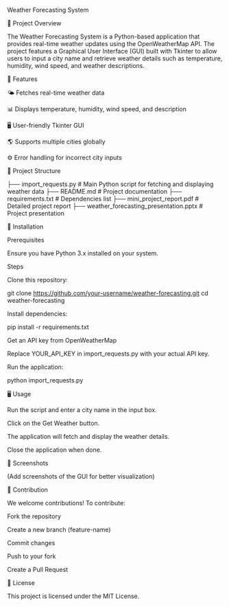 Weather Forecasting System

📌 Project Overview

The Weather Forecasting System is a Python-based application that provides real-time weather updates using the OpenWeatherMap API. The project features a Graphical User Interface (GUI) built with Tkinter to allow users to input a city name and retrieve weather details such as temperature, humidity, wind speed, and weather descriptions.

🚀 Features

🌤 Fetches real-time weather data

📊 Displays temperature, humidity, wind speed, and description

🖥️ User-friendly Tkinter GUI

🌎 Supports multiple cities globally

⚙️ Error handling for incorrect city inputs

📂 Project Structure

├── import_requests.py  # Main Python script for fetching and displaying weather data
├── README.md  # Project documentation
├── requirements.txt  # Dependencies list
├── mini_project_report.pdf  # Detailed project report
├── weather_forecasting_presentation.pptx  # Project presentation

🔧 Installation

Prerequisites

Ensure you have Python 3.x installed on your system.

Steps

Clone this repository:

git clone https://github.com/your-username/weather-forecasting.git
cd weather-forecasting

Install dependencies:

pip install -r requirements.txt

Get an API key from OpenWeatherMap

Replace YOUR_API_KEY in import_requests.py with your actual API key.

Run the application:

python import_requests.py

🖥️ Usage

Run the script and enter a city name in the input box.

Click on the Get Weather button.

The application will fetch and display the weather details.

Close the application when done.

📌 Screenshots

(Add screenshots of the GUI for better visualization)

🤝 Contribution

We welcome contributions! To contribute:

Fork the repository

Create a new branch (feature-name)

Commit changes

Push to your fork

Create a Pull Request

📜 License

This project is licensed under the MIT License.
